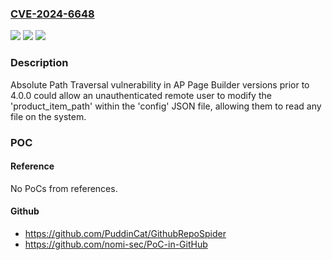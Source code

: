 ### [CVE-2024-6648](https://cve.mitre.org/cgi-bin/cvename.cgi?name=CVE-2024-6648)
![](https://img.shields.io/static/v1?label=Product&message=AP%20Page%20Builder&color=blue)
![](https://img.shields.io/static/v1?label=Version&message=0%3C%204.0.0%20&color=brighgreen)
![](https://img.shields.io/static/v1?label=Vulnerability&message=CWE-22%20Improper%20Limitation%20of%20a%20Pathname%20to%20a%20Restricted%20Directory%20('Path%20Traversal')&color=brighgreen)

### Description

Absolute Path Traversal vulnerability in AP Page Builder versions prior to 4.0.0 could allow an unauthenticated remote user to modify the 'product_item_path' within the 'config' JSON file, allowing them to read any file on the system.

### POC

#### Reference
No PoCs from references.

#### Github
- https://github.com/PuddinCat/GithubRepoSpider
- https://github.com/nomi-sec/PoC-in-GitHub

